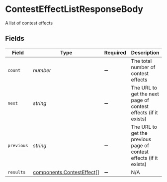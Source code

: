 # ContestEffectListResponseBody

A list of contest effects


## Fields

| Field                                                                  | Type                                                                   | Required                                                               | Description                                                            |
| ---------------------------------------------------------------------- | ---------------------------------------------------------------------- | ---------------------------------------------------------------------- | ---------------------------------------------------------------------- |
| `count`                                                                | *number*                                                               | :heavy_minus_sign:                                                     | The total number of contest effects                                    |
| `next`                                                                 | *string*                                                               | :heavy_minus_sign:                                                     | The URL to get the next page of contest effects (if it exists)         |
| `previous`                                                             | *string*                                                               | :heavy_minus_sign:                                                     | The URL to get the previous page of contest effects (if it exists)     |
| `results`                                                              | [components.ContestEffect](../../models/components/contesteffect.md)[] | :heavy_minus_sign:                                                     | N/A                                                                    |